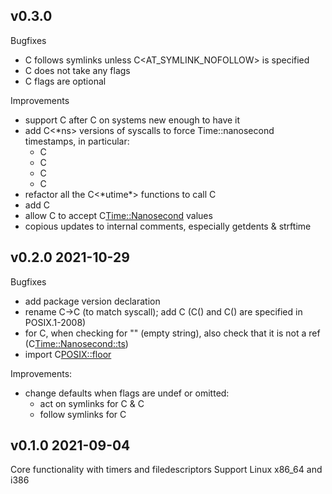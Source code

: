 ## v0.3.0

Bugfixes
* C<faccessat> follows symlinks unless C<AT_SYMLINK_NOFOLLOW> is specified
* C<rmdirat> does not take any flags
* C<unlinkat> flags are optional

Improvements
* support C<dirfd> after C<opendir> on systems new enough to have it
* add C<\*ns> versions of syscalls to force Time::nanosecond timestamps, in
  particular:
  * C<utimens>
  * C<lutimens>
  * C<statns>
  * C<fstatns>
* refactor all the C<\*utime\*> functions to call C<utimensat>
* add C<lutime>
* allow C<adjtimex> to accept C<Time::Nanosecond> values
* copious updates to internal comments, especially getdents & strftime

## v0.2.0   2021-10-29

Bugfixes
* add package version declaration
* rename C<futimesat>→C<utimensat> (to match syscall); add C<futimens>
  (C<futimens>() and C<utimensat>() are specified in POSIX.1-2008)
* for C<utimensat>, when checking for "" (empty string), also check that it is
  not a ref (C<Time::Nanosecond::ts>)
* import C<POSIX::floor>

Improvements:
* change defaults when flags are undef or omitted:
    * act on symlinks for C<link> & C<unlink>
    * follow symlinks for C<faccessat>

## v0.1.0   2021-09-04

Core functionality with timers and filedescriptors
Support Linux x86_64 and i386
